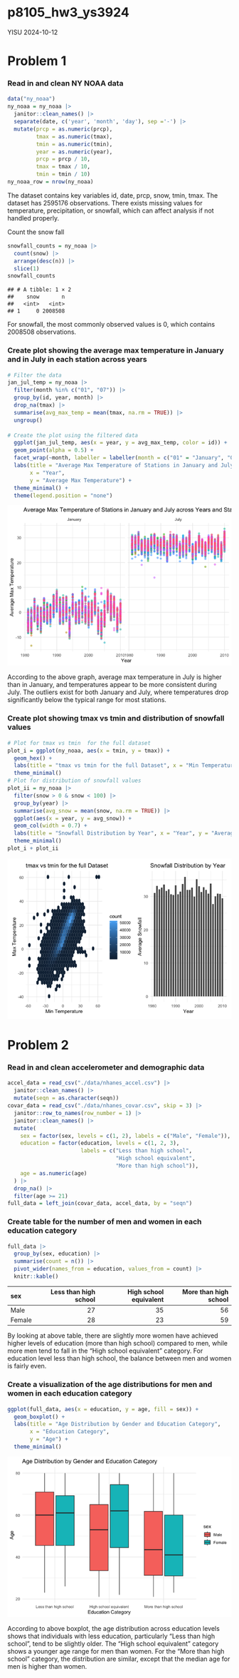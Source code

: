 p8105_hw3_ys3924
================
YISU
2024-10-12

# Problem 1

### Read in and clean NY NOAA data

``` r
data("ny_noaa") 
ny_noaa = ny_noaa |>
  janitor::clean_names() |> 
  separate(date, c('year', 'month', 'day'), sep ='-') |>
  mutate(prcp = as.numeric(prcp),
         tmax = as.numeric(tmax),
         tmin = as.numeric(tmin),
         year = as.numeric(year),
         prcp = prcp / 10,
         tmax = tmax / 10,
         tmin = tmin / 10)
ny_noaa_row = nrow(ny_noaa)
```

The dataset contains key variables id, date, prcp, snow, tmin, tmax. The
dataset has 2595176 observations. There exists missing values for
temperature, precipitation, or snowfall, which can affect analysis if
not handled properly.

Count the snow fall

``` r
snowfall_counts = ny_noaa |>
  count(snow) |>
  arrange(desc(n)) |>
  slice(1)
snowfall_counts
```

    ## # A tibble: 1 × 2
    ##    snow       n
    ##   <int>   <int>
    ## 1     0 2008508

For snowfall, the most commonly observed values is 0, which contains
2008508 observations.

### Create plot showing the average max temperature in January and in July in each station across years

``` r
# Filter the data
jan_jul_temp = ny_noaa |>
  filter(month %in% c("01", "07")) |>
  group_by(id, year, month) |>
  drop_na(tmax) |>
  summarise(avg_max_temp = mean(tmax, na.rm = TRUE)) |>
  ungroup()

# Create the plot using the filtered data
  ggplot(jan_jul_temp, aes(x = year, y = avg_max_temp, color = id)) +
  geom_point(alpha = 0.5) +
  facet_wrap(~month, labeller = labeller(month = c("01" = "January", "07" = "July"))) +
  labs(title = "Average Max Temperature of Stations in January and July across Years and Stations",
       x = "Year",  
       y = "Average Max Temperature") + 
  theme_minimal() +
  theme(legend.position = "none")
```

![](p8105_hw3_ys3924_files/figure-gfm/unnamed-chunk-3-1.png)<!-- -->

According to the above graph, average max temperature in July is higher
than in January, and temperatures appear to be more consistent during
July. The outliers exist for both January and July, where temperatures
drop significantly below the typical range for most stations.

### Create plot showing tmax vs tmin and distribution of snowfall values

``` r
# Plot for tmax vs tmin  for the full dataset
plot_i = ggplot(ny_noaa, aes(x = tmin, y = tmax)) +
  geom_hex() +
  labs(title = "tmax vs tmin for the full Dataset", x = "Min Temperature", y = "Max Temperature") +
  theme_minimal()
# Plot for distribution of snowfall values
plot_ii = ny_noaa |>
  filter(snow > 0 & snow < 100) |>
  group_by(year) |>
  summarise(avg_snow = mean(snow, na.rm = TRUE)) |>
  ggplot(aes(x = year, y = avg_snow)) +
  geom_col(width = 0.7) +
  labs(title = "Snowfall Distribution by Year", x = "Year", y = "Average Snowfall") +
  theme_minimal()
plot_i + plot_ii
```

![](p8105_hw3_ys3924_files/figure-gfm/unnamed-chunk-4-1.png)<!-- -->

# Problem 2

### Read in and clean accelerometer and demographic data

``` r
accel_data = read_csv("./data/nhanes_accel.csv") |>
  janitor::clean_names() |>
  mutate(seqn = as.character(seqn))
covar_data = read_csv("./data/nhanes_covar.csv", skip = 3) |>
  janitor::row_to_names(row_number = 1) |>
  janitor::clean_names() |>
  mutate(
    sex = factor(sex, levels = c(1, 2), labels = c("Male", "Female")),
    education = factor(education, levels = c(1, 2, 3), 
                       labels = c("Less than high school",
                                  "High school equivalent",
                                  "More than high school")),
    age = as.numeric(age)
  ) |>
  drop_na() |>
  filter(age >= 21)
full_data = left_join(covar_data, accel_data, by = "seqn")
```

### Create table for the number of men and women in each education category

``` r
full_data |>
  group_by(sex, education) |>
  summarise(count = n()) |>
  pivot_wider(names_from = education, values_from = count) |>
  knitr::kable()
```

| sex    | Less than high school | High school equivalent | More than high school |
|:-------|----------------------:|-----------------------:|----------------------:|
| Male   |                    27 |                     35 |                    56 |
| Female |                    28 |                     23 |                    59 |

By looking at above table, there are slightly more women have achieved
higher levels of education (more than high school) compared to men,
while more men tend to fall in the “High school equivalent” category.
For education level less than high school, the balance between men and
women is fairly even.

### Create a visualization of the age distributions for men and women in each education category

``` r
ggplot(full_data, aes(x = education, y = age, fill = sex)) +
  geom_boxplot() +
  labs(title = "Age Distribution by Gender and Education Category", 
       x = "Education Category", 
       y = "Age") +
  theme_minimal()
```

![](p8105_hw3_ys3924_files/figure-gfm/unnamed-chunk-7-1.png)<!-- -->

According to above boxplot, the age distribution across education levels
shows that individuals with less education, particularly “Less than high
school”, tend to be slightly older. The “High school equivalent”
category shows a younger age range for men than women. For the “More
than high school” category, the distribution are similar, except that
the median age for men is higher than women.
